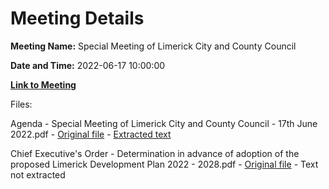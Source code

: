 # Meeting Details

**Meeting Name:** Special Meeting of Limerick City and County Council

**Date and Time:** 2022-06-17 10:00:00

**[Link to Meeting](https://www.limerick.ie/council/whats-on/special-meeting-limerick-city-and-county-council-51)**

Files: 

Agenda - Special Meeting of Limerick City and County Council - 17th June 2022.pdf - [Original file](https://www.limerick.ie/sites/default/files/media/documents/2022-06/00-Agenda-Special-Meeting-of-Council-17-June-2022.pdf) - [Extracted text](./Agenda%20-%C2%A0Special%20Meeting%20of%20Limerick%20City%20and%20County%20Council%20-%2017th%20June%202022.md)

Chief Executive's Order - Determination in advance of adoption of the proposed Limerick Development Plan 2022 - 2028.pdf - [Original file](https://www.limerick.ie/sites/default/files/media/documents/2022-06/CE-Order-Determination-7-June-2022.pdf) - Text not extracted

